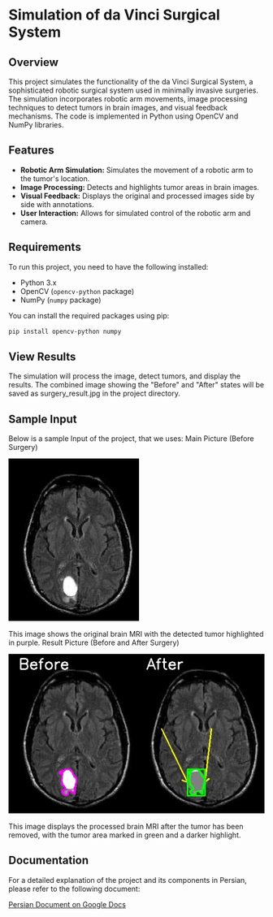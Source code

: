 # Simulation of da Vinci Surgical System

## Overview

This project simulates the functionality of the da Vinci Surgical System, a sophisticated robotic surgical system used in minimally invasive surgeries. The simulation incorporates robotic arm movements, image processing techniques to detect tumors in brain images, and visual feedback mechanisms. The code is implemented in Python using OpenCV and NumPy libraries.

## Features

- **Robotic Arm Simulation:** Simulates the movement of a robotic arm to the tumor's location.
- **Image Processing:** Detects and highlights tumor areas in brain images.
- **Visual Feedback:** Displays the original and processed images side by side with annotations.
- **User Interaction:** Allows for simulated control of the robotic arm and camera.

## Requirements

To run this project, you need to have the following installed:

- Python 3.x
- OpenCV (`opencv-python` package)
- NumPy (`numpy` package)

You can install the required packages using pip:

```bash
pip install opencv-python numpy
```


## View Results
The simulation will process the image, detect tumors, and display the results. The combined image showing the "Before" and "After" states will be saved as surgery_result.jpg in the project directory.

## Sample Input

Below is a sample Input of the project, that we uses:
Main Picture (Before Surgery)

![Surgery Before](MRI-Brain-Images-abenign-bmalignant-images.jpg)


This image shows the original brain MRI with the detected tumor highlighted in purple.
Result Picture (Before and After Surgery)

![Surgery Result](surgery_result.jpg)

This image displays the processed brain MRI after the tumor has been removed, with the tumor area marked in green and a darker highlight.


## Documentation

For a detailed explanation of the project and its components in Persian, please refer to the following document:

[Persian Document on Google Docs](https://docs.google.com/document/d/1tc2sFyFv4qnWBKGIZp51objYXnKQNl82DMkY52f90go/edit?usp=sharing)


